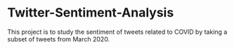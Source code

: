 # Twitter-Sentiment-Analysis
This project is to study the sentiment of tweets related to COVID by taking a subset of tweets from March 2020.
